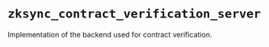 # `zksync_contract_verification_server`

Implementation of the backend used for contract verification.
